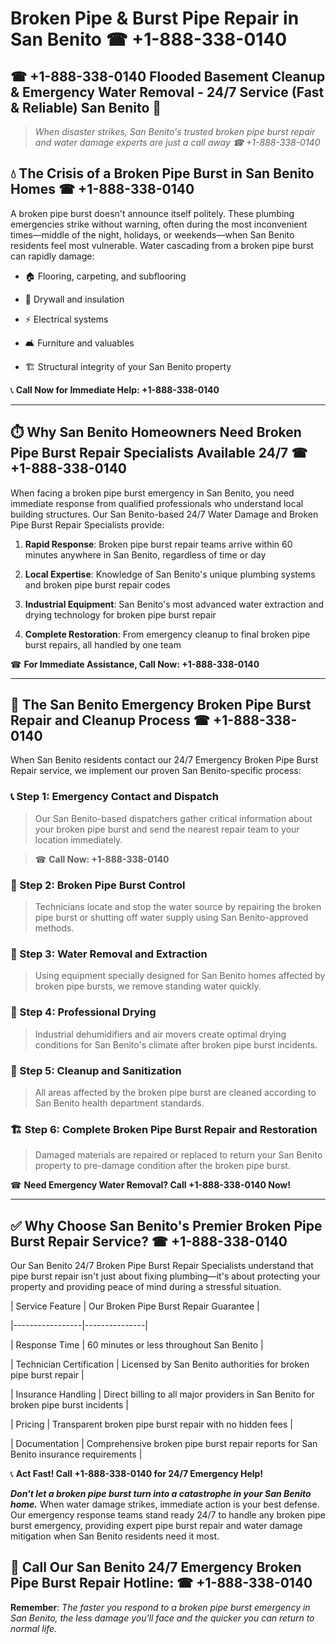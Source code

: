 # Broken Pipe & Burst Pipe Repair in San Benito ☎ +1-888-338-0140  
## ☎ +1-888-338-0140 Flooded Basement Cleanup & Emergency Water Removal - 24/7 Service (Fast & Reliable) San Benito 🚨  

> *When disaster strikes, San Benito's trusted broken pipe burst repair and water damage experts are just a call away ☎ +1-888-338-0140*  

## 💧 The Crisis of a Broken Pipe Burst in San Benito Homes ☎ +1-888-338-0140  

A broken pipe burst doesn't announce itself politely. These plumbing emergencies strike without warning, often during the most inconvenient times—middle of the night, holidays, or weekends—when San Benito residents feel most vulnerable. Water cascading from a broken pipe burst can rapidly damage:  

* 🏠 Flooring, carpeting, and subflooring  
* 🧱 Drywall and insulation  
* ⚡ Electrical systems  
* 🛋️ Furniture and valuables  
* 🏗️ Structural integrity of your San Benito property  

📞 **Call Now for Immediate Help: +1-888-338-0140**  

---  

## ⏱️ Why San Benito Homeowners Need Broken Pipe Burst Repair Specialists Available 24/7 ☎ +1-888-338-0140  

When facing a broken pipe burst emergency in San Benito, you need immediate response from qualified professionals who understand local building structures. Our San Benito-based 24/7 Water Damage and Broken Pipe Burst Repair Specialists provide:  

1. **Rapid Response**: Broken pipe burst repair teams arrive within 60 minutes anywhere in San Benito, regardless of time or day  
2. **Local Expertise**: Knowledge of San Benito's unique plumbing systems and broken pipe burst repair codes  
3. **Industrial Equipment**: San Benito's most advanced water extraction and drying technology for broken pipe burst repair  
4. **Complete Restoration**: From emergency cleanup to final broken pipe burst repairs, all handled by one team  

☎ **For Immediate Assistance, Call Now: +1-888-338-0140**  

---  

## 🔧 The San Benito Emergency Broken Pipe Burst Repair and Cleanup Process ☎ +1-888-338-0140  

When San Benito residents contact our 24/7 Emergency Broken Pipe Burst Repair service, we implement our proven San Benito-specific process:  

### 📞 Step 1: Emergency Contact and Dispatch  
> Our San Benito-based dispatchers gather critical information about your broken pipe burst and send the nearest repair team to your location immediately.  
> ☎ **Call Now: +1-888-338-0140**  

### 🚿 Step 2: Broken Pipe Burst Control  
> Technicians locate and stop the water source by repairing the broken pipe burst or shutting off water supply using San Benito-approved methods.  

### 🌊 Step 3: Water Removal and Extraction  
> Using equipment specially designed for San Benito homes affected by broken pipe bursts, we remove standing water quickly.  

### 💨 Step 4: Professional Drying  
> Industrial dehumidifiers and air movers create optimal drying conditions for San Benito's climate after broken pipe burst incidents.  

### 🧼 Step 5: Cleanup and Sanitization  
> All areas affected by the broken pipe burst are cleaned according to San Benito health department standards.  

### 🏗️ Step 6: Complete Broken Pipe Burst Repair and Restoration  
> Damaged materials are repaired or replaced to return your San Benito property to pre-damage condition after the broken pipe burst.  

☎ **Need Emergency Water Removal? Call +1-888-338-0140 Now!**  

---  

## ✅ Why Choose San Benito's Premier Broken Pipe Burst Repair Service? ☎ +1-888-338-0140  

Our San Benito 24/7 Broken Pipe Burst Repair Specialists understand that pipe burst repair isn't just about fixing plumbing—it's about protecting your property and providing peace of mind during a stressful situation.  

| Service Feature | Our Broken Pipe Burst Repair Guarantee |  
|-----------------|---------------|  
| Response Time | 60 minutes or less throughout San Benito |  
| Technician Certification | Licensed by San Benito authorities for broken pipe burst repair |  
| Insurance Handling | Direct billing to all major providers in San Benito for broken pipe burst incidents |  
| Pricing | Transparent broken pipe burst repair with no hidden fees |  
| Documentation | Comprehensive broken pipe burst repair reports for San Benito insurance requirements |  

📞 **Act Fast! Call +1-888-338-0140 for 24/7 Emergency Help!**  

***Don't let a broken pipe burst turn into a catastrophe in your San Benito home.*** When water damage strikes, immediate action is your best defense. Our emergency response teams stand ready 24/7 to handle any broken pipe burst emergency, providing expert pipe burst repair and water damage mitigation when San Benito residents need it most.  

## 📱 Call Our San Benito 24/7 Emergency Broken Pipe Burst Repair Hotline: ☎ +1-888-338-0140  

**Remember**: *The faster you respond to a broken pipe burst emergency in San Benito, the less damage you'll face and the quicker you can return to normal life.*